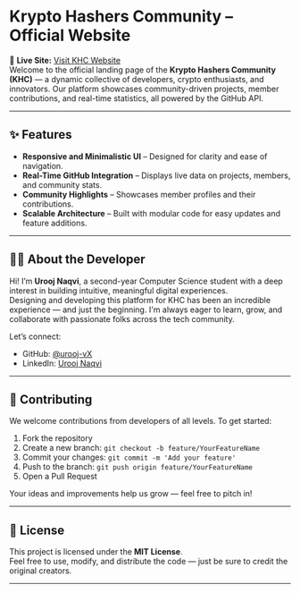 # Krypto Hashers Community – Official Website

🔗 **Live Site:** [Visit KHC Website](https://krypto-hashers-community.github.io/Khc-Official/)  
Welcome to the official landing page of the **Krypto Hashers Community (KHC)** — a dynamic collective of developers, crypto enthusiasts, and innovators. Our platform showcases community-driven projects, member contributions, and real-time statistics, all powered by the GitHub API.

---

## ✨ Features

- **Responsive and Minimalistic UI** – Designed for clarity and ease of navigation.  
- **Real-Time GitHub Integration** – Displays live data on projects, members, and community stats.  
- **Community Highlights** – Showcases member profiles and their contributions.  
- **Scalable Architecture** – Built with modular code for easy updates and feature additions.  

---

## 🧑‍💻 About the Developer

Hi! I’m **Urooj Naqvi**, a second-year Computer Science student with a deep interest in building intuitive, meaningful digital experiences.  
Designing and developing this platform for KHC has been an incredible experience — and just the beginning. I'm always eager to learn, grow, and collaborate with passionate folks across the tech community.

Let’s connect:

- GitHub: [@urooj-vX](https://github.com/urooj-vX)  
- LinkedIn: [Urooj Naqvi](https://www.linkedin.com/in/urooj-naqvi/)

---

## 🤝 Contributing

We welcome contributions from developers of all levels. To get started:

1. Fork the repository  
2. Create a new branch: `git checkout -b feature/YourFeatureName`  
3. Commit your changes: `git commit -m 'Add your feature'`  
4. Push to the branch: `git push origin feature/YourFeatureName`  
5. Open a Pull Request  

Your ideas and improvements help us grow — feel free to pitch in!

---

## 📜 License

This project is licensed under the **MIT License**.  
Feel free to use, modify, and distribute the code — just be sure to credit the original creators.

---
